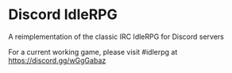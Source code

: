 # Discord IdleRPG
A reimplementation of the classic IRC IdleRPG for Discord servers

For a current working game, please visit #idlerpg at https://discord.gg/wGgGabaz
